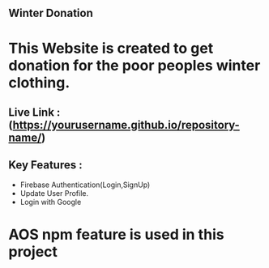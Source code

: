 ## Winter Donation
# This Website is created to get donation for the poor peoples winter clothing.
## Live Link : (https://yourusername.github.io/repository-name/)
## Key Features :
 - Firebase Authentication(Login,SignUp)
 - Update User Profile.
 - Login with Google
# AOS npm feature is used in this project